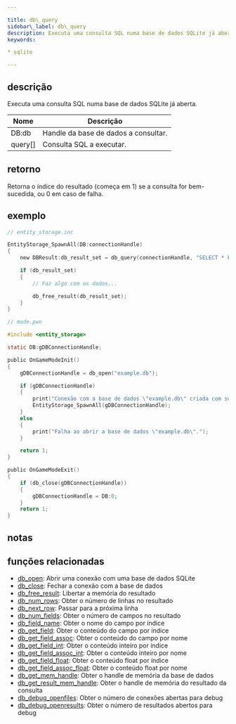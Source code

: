 ```yaml
---

title: db\_query
sidebar\_label: db\_query
description: Executa uma consulta SQL numa base de dados SQLite já aberta.
keywords:

* sqlite

---
```


## descrição

Executa uma consulta SQL numa base de dados SQLite já aberta.

| Nome     | Descrição                            |
| -------- | ------------------------------------ |
| DB\:db   | Handle da base de dados a consultar. |
| query\[] | Consulta SQL a executar.             |

## retorno

Retorna o índice do resultado (começa em 1) se a consulta for bem-sucedida, ou 0 em caso de falha.

## exemplo

```c
// entity_storage.inc

EntityStorage_SpawnAll(DB:connectionHandle)
{
    new DBResult:db_result_set = db_query(connectionHandle, "SELECT * FROM `entities`");

    if (db_result_set)
    {
        // Faz algo com os dados...

        db_free_result(db_result_set);
    }
}
```

```c
// mode.pwn

#include <entity_storage>

static DB:gDBConnectionHandle;

public OnGameModeInit()
{
    gDBConnectionHandle = db_open("example.db");

    if (gDBConnectionHandle)
    {
        print("Conexão com a base de dados \"example.db\" criada com sucesso.");
        EntityStorage_SpawnAll(gDBConnectionHandle);
    }
    else
    {
        print("Falha ao abrir a base de dados \"example.db\".");
    }

    return 1;
}

public OnGameModeExit()
{
    if (db_close(gDBConnectionHandle))
    {
        gDBConnectionHandle = DB:0;
    }
    return 1;
}
```

## notas

## funções relacionadas

* [db\_open](db_open): Abrir uma conexão com uma base de dados SQLite
* [db\_close](db_close): Fechar a conexão com a base de dados
* [db\_free\_result](db_free_result): Libertar a memória do resultado
* [db\_num\_rows](db_num_rows): Obter o número de linhas no resultado
* [db\_next\_row](db_next_row): Passar para a próxima linha
* [db\_num\_fields](db_num_fields): Obter o número de campos no resultado
* [db\_field\_name](db_field_name): Obter o nome do campo por índice
* [db\_get\_field](db_get_field): Obter o conteúdo do campo por índice
* [db\_get\_field\_assoc](db_get_field_assoc): Obter o conteúdo do campo por nome
* [db\_get\_field\_int](db_get_field_int): Obter o conteúdo inteiro por índice
* [db\_get\_field\_assoc\_int](db_get_field_assoc_int): Obter o conteúdo inteiro por nome
* [db\_get\_field\_float](db_get_field_float): Obter o conteúdo float por índice
* [db\_get\_field\_assoc\_float](db_get_field_assoc_float): Obter o conteúdo float por nome
* [db\_get\_mem\_handle](db_get_mem_handle): Obter o handle de memória da base de dados
* [db\_get\_result\_mem\_handle](db_get_result_mem_handle): Obter o handle de memória do resultado da consulta
* [db\_debug\_openfiles](db_debug_openfiles): Obter o número de conexões abertas para debug
* [db\_debug\_openresults](db_debug_openresults): Obter o número de resultados abertos para debug
